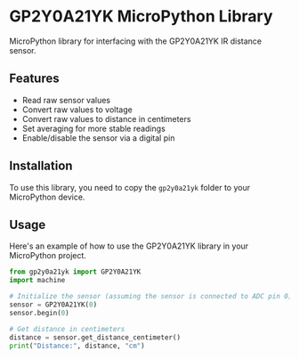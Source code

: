 # GP2Y0A21YK MicroPython Library

MicroPython library for interfacing with the GP2Y0A21YK IR distance sensor.


## Features

- Read raw sensor values
- Convert raw values to voltage
- Convert raw values to distance in centimeters
- Set averaging for more stable readings
- Enable/disable the sensor via a digital pin

## Installation

To use this library, you need to copy the `gp2y0a21yk` folder to your MicroPython device.

## Usage

Here's an example of how to use the GP2Y0A21YK library in your MicroPython project.

```python
from gp2y0a21yk import GP2Y0A21YK
import machine

# Initialize the sensor (assuming the sensor is connected to ADC pin 0)
sensor = GP2Y0A21YK(0)
sensor.begin(0)

# Get distance in centimeters
distance = sensor.get_distance_centimeter()
print("Distance:", distance, "cm")
```
